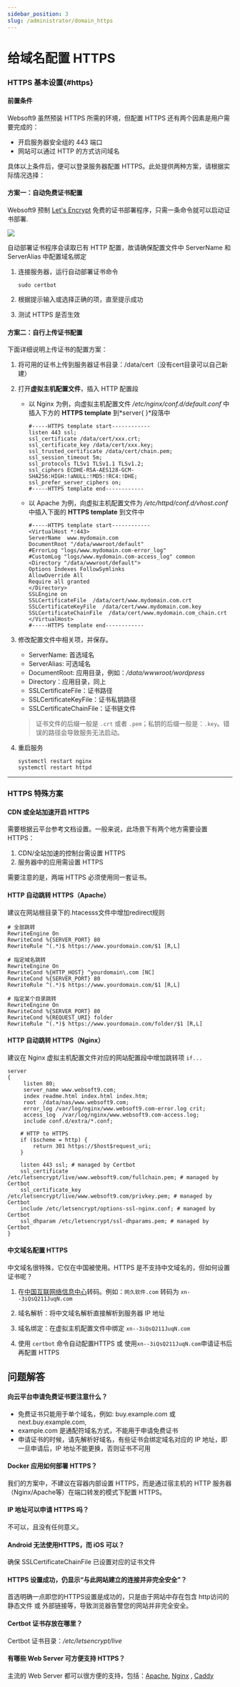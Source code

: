 ```yaml
---
sidebar_position: 3
slug: /administrator/domain_https
---
```


# 给域名配置 HTTPS

### HTTPS 基本设置{#https}

#### 前置条件

Websoft9 虽然预装 HTTPS 所需的环境，但配置 HTTPS 还有两个因素是用户需要完成的：  

* 开启服务器安全组的 443 端口
* 网站可以通过 HTTP 的方式访问域名

具体以上条件后，便可以登录服务器配置 HTTPS。此处提供两种方案，请根据实际情况选择：

#### 方案一：自动免费证书配置

Websoft9 预制 [Let's Encrypt](https://letsencrypt.org/) 免费的证书部署程序，只需一条命令就可以启动证书部署.

![](https://libs.websoft9.com/Websoft9/DocsPicture/zh/common/certbot-ui-websoft9.png)

自动部署证书程序会读取已有 HTTP 配置，故请确保配置文件中 ServerName 和 ServerAlias 中配置域名绑定

1. 连接服务器，运行自动部署证书命令 
   ```
   sudo certbot
   ```
2. 根据提示输入或选择正确的项，直至提示成功

3. 测试 HTTPS 是否生效

#### 方案二：自行上传证书配置

下面详细说明上传证书的配置方案：

1. 将可用的证书上传到服务器证书目录：/data/cert（没有cert目录可以自己新建）

2. 打开**虚拟主机配置文件**，插入 HTTP 配置段

   * 以 Nginx 为例，向虚拟主机配置文件 */etc/nginx/conf.d/default.conf* 中插入下方的 **HTTPS template** 到*server{  }*段落中
        ``` text
        #-----HTTPS template start------------
        listen 443 ssl; 
        ssl_certificate /data/cert/xxx.crt;
        ssl_certificate_key /data/cert/xxx.key;
        ssl_trusted_certificate /data/cert/chain.pem;
        ssl_session_timeout 5m;
        ssl_protocols TLSv1 TLSv1.1 TLSv1.2;
        ssl_ciphers ECDHE-RSA-AES128-GCM-SHA256:HIGH:!aNULL:!MD5:!RC4:!DHE;
        ssl_prefer_server_ciphers on;
        #-----HTTPS template end------------
        ```
    * 以 Apache 为例，向虚拟主机配置文件为 */etc/httpd/conf.d/vhost.conf* 中插入下面的 **HTTPS template** 到文件中

        ```
        #-----HTTPS template start------------
        <VirtualHost *:443>
        ServerName  www.mydomain.com
        DocumentRoot "/data/wwwroot/default"
        #ErrorLog "logs/www.mydomain.com-error_log"
        #CustomLog "logs/www.mydomain.com-access_log" common
        <Directory "/data/wwwroot/default">
        Options Indexes FollowSymlinks
        AllowOverride All
        Require all granted
        </Directory>
        SSLEngine on
        SSLCertificateFile  /data/cert/www.mydomain.com.crt
        SSLCertificateKeyFile  /data/cert/www.mydomain.com.key
        SSLCertificateChainFile  /data/cert/www.mydomain.com_chain.crt
        </VirtualHost>
        #-----HTTPS template end------------
        ```

4.  修改配置文件中相关项，并保存。
     
     * ServerName: 首选域名  
     * ServerAlias: 可选域名  
     * DocumentRoot: 应用目录，例如：*/data/wwwroot/wordpress*
     * Directory：应用目录，同上  
     * SSLCertificateFile：证书路径 
     * SSLCertificateKeyFile：证书私钥路径
     * SSLCertificateChainFile：证书链文件 

     > 证书文件的后缀一般是 `.crt` 或者 `.pem`；私钥的后缀一般是：`.key`。错误的路径会导致服务无法启动。

5.  重启服务
    ```
    systemctl restart nginx
    systemctl restart httpd
    ```
---

###  HTTPS 特殊方案

#### CDN 或全站加速开启 HTTPS

需要根据云平台参考文档设置。一般来说，此场景下有两个地方需要设置 HTTPS：

1. CDN/全站加速的控制台需设置 HTTPS
2. 服务器中的应用需设置 HTTPS

需要注意的是，两端 HTTPS 必须使用同一套证书。

#### HTTP 自动跳转 HTTPS（Apache）

建议在网站根目录下的.htacesss文件中增加redirect规则

```
# 全部跳转
RewriteEngine On
RewriteCond %{SERVER_PORT} 80
RewriteRule ^(.*)$ https://www.yourdomain.com/$1 [R,L]

# 指定域名跳转
RewriteEngine On
RewriteCond %{HTTP_HOST} ^yourdomain\.com [NC]
RewriteCond %{SERVER_PORT} 80
RewriteRule ^(.*)$ https://www.yourdomain.com/$1 [R,L]

# 指定某个目录跳转
RewriteEngine On
RewriteCond %{SERVER_PORT} 80
RewriteCond %{REQUEST_URI} folder
RewriteRule ^(.*)$ https://www.yourdomain.com/folder/$1 [R,L]
```

#### HTTP 自动跳转 HTTPS（Nginx）

建议在 Nginx 虚拟主机配置文件对应的网站配置段中增加跳转项 `if...`

```
server
{
     listen 80;
     server_name www.websoft9.com;
     index readme.html index.html index.htm;
     root  /data/nas/www.websoft9.com;
     error_log /var/log/nginx/www.websoft9.com-error.log crit;
     access_log  /var/log/nginx/www.websoft9.com-access.log;
     include conf.d/extra/*.conf;  
    
    # HTTP to HTTPS
    if ($scheme = http) {
        return 301 https://$host$request_uri;
    } 

    listen 443 ssl; # managed by Certbot
    ssl_certificate /etc/letsencrypt/live/www.websoft9.com/fullchain.pem; # managed by Certbot
    ssl_certificate_key /etc/letsencrypt/live/www.websoft9.com/privkey.pem; # managed by Certbot
    include /etc/letsencrypt/options-ssl-nginx.conf; # managed by Certbot
    ssl_dhparam /etc/letsencrypt/ssl-dhparams.pem; # managed by Certbot  
}

```
#### 中文域名配置 HTTPS

中文域名很特殊，它仅在中国被使用。HTTPS 是不支持中文域名的，但如何设置证书呢？

1. 在[中国互联网络信息中心](http://www.cnnic.cn/jczyfw/zwym/zgymzcjsy/201206/t20120612_26523.htm)转码。例如：`网久软件.com` 转码为 `xn--3iQsQ211JuqN.com`

2. 域名解析：将中文域名解析直接解析到服务器 IP 地址

3. 域名绑定：在虚拟主机配置文件中绑定 `xn--3iQsQ211JuqN.com`  

4. 使用 `certbot` 命令自动配置HTTPS 或 使用`xn--3iQsQ211JuqN.com`申请证书后再配置 HTTPS



## 问题解答

#### 向云平台申请免费证书要注意什么？

*   免费证书只能用于单个域名，例如: buy.example.com 或 next.buy.example.com,
*   example.com 是通配符域名方式，不能用于申请免费证书
*   申请证书的时候，请先解析好域名，有些证书会绑定域名对应的 IP 地址，即一旦申请后，IP 地址不能更换，否则证书不可用


#### Docker 应用如何部署 HTTPS？

我们的方案中，不建议在容器内部设置 HTTPS，而是通过宿主机的 HTTP 服务器（Nginx/Apache等）在端口转发的模式下配置 HTTPS。

#### IP 地址可以申请 HTTPS 吗？

不可以，且没有任何意义。

#### Android 无法使用HTTPS，而 iOS 可以？

确保 SSLCertificateChainFile 已设置对应的证书文件

#### HTTPS 设置成功，仍显示“与此网站建立的连接并非完全安全”？

首选明确一点即您的HTTPS设置是成功的，只是由于网站中存在包含 http访问的静态文件 或 外部链接等，导致浏览器告警您的网站并非完全安全。

#### Certbot 证书存放在哪里？

Certbot 证书目录：*/etc/letsencrypt/live*

#### 有哪些 Web Server 可方便支持 HTTPS？

主流的 Web Server 都可以很方便的支持，包括：[Apache](../apache#path), [Nginx](../nginx#path) , [Caddy](../caddy#path)    


